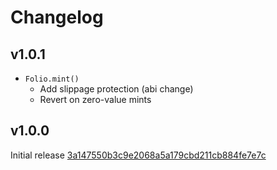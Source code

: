 # Changelog

## v1.0.1

- `Folio.mint()`
  - Add slippage protection (abi change)
  - Revert on zero-value mints

## v1.0.0

Initial release
[3a147550b3c9e2068a5a179cbd211cb884fe7e7c](https://github.com/reserve-protocol/dtfs/commit/3a147550b3c9e2068a5a179cbd211cb884fe7e7c)
